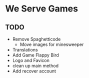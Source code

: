 # We Serve Games
## TODO
* Remove Spaghetticode
  * Move images for minesweeper
* Translations
* Add Game Flappy Bird
* Logo and Favicon
* clean up main method
* Add recover account
